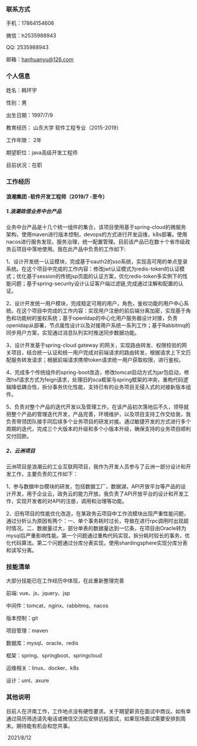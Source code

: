 ### 联系方式

手机：17864154606

微信：h2535988943

QQ: 2535988943

邮箱：hanhuanyu@126.com

### 个人信息

姓名：韩环宇

性别：男

出生日期：1997/7/9

教育经历： 山东大学 软件工程专业（2015-2019）

工作年限： 2年

期望职位：java高级开发工程师

目前状况：在职

### 工作经历

#### 浪潮集团 -软件开发工程师（2019/7 -至今） 

##### 1.浪潮政信业务中台产品

业务中台产品是十几个统一组件的集合，该项目使用基于spring-cloud的微服务架构，使用maven进行版本控制，devops的方式进行开发运维，k8s部署。使用nacos进行服务发现，服务治理，统一配置管理。目前该产品已在数十个省市级政务云项目中落地使用。我在此产品中负责的工作如下:

1、设计开发统一认证模块，完成基于oauth2的sso系统，实现高可用的单点登录系统。在这个项目中完成的工作内容：修改jwt认证模式为redis-token的认证模式；优化基于session的传统jsp页面的认证方案，优化redis-token多实例下的性能问题；基于spring-security设计认证客户端过滤链,完成通过注解和配置的认证。

2、设计开发统一用户模块，完成稳定可用的用户，角色，鉴权功能的用户中心系统。在这个项目中完成的工作内容：实现用户注册的前后端分离加密，实现基于角色和功能树的鉴权系统；基于openldap的中心化用户服务器设计对接，负责openldap从部署，节点属性设计以及对接用户系统一系列工作；基于Rabbitmq的同步用户方案，实现通过消息队列实时推送同步数据功能。

3、设计开发基于spring-cloud gateway 的网关，实现路由转发、权限校验的网关项目，结合统一认证和统一用户完成对前端请求的路由转发，根据请求上下文匹配服务转发请求；根据前端请求携带token请求统一用户获取权限，进行鉴权。

4、完成多个传统组件的spring-boot改造，修改tomcat启动方式为jar包启动，修改hsf请求方式为feign请求，处理旧的sca框架与spring框架的冲突，重构代码逻辑降低耦合性，拆分事务优化性能，支持已有的业务项目无侵入式的对接新版本组件。

5、负责对整个产品的迭代开发以及管理工作，在该产品初次落地后不久，领导就把整个产品的管理迭代开发，产品完善，环境维护，以及项目支持工作交给我，我负责带领团队接手同后续多个业务项目的研发对接。通过敏捷开发的方式进行多个周期的迭代，完成三个大版本的升级和多个小版本升级，确保支持的业务项目顺利交付回款。

##### 2、云洲项目

云洲项目是浪潮云的工业互联网项目，我作为开发人员参与了云洲一部分设计和开发工作，主要负责的工作如下：

1、参与数据中台模块的研发，包括数据工厂，数据湖，API开放平台等产品的设计开发，用于企业云，政务云的能力开放。我负责了API开放平台的设计和开发工作，实现开发者的对API的注册，调用和治理等功能。

2、旧有项目的性能优化改造，在某政务云项目中工作流模块出现严重性能问题，通过分析认为原因有两个：一、单个事务耗时过长，导致在进行rpc调用时出现超时情况。二、数据量过大，部分单表的数据量达到一亿条，在项目由Oracle转为mysql后严重影响性能。第一个问题通过重构代码实现，拆分耗时较长的事务，优化代码算法。第二个问题通过分库分表实现，使用shardingsphere实现分库分表和读写分离。

### 技能清单

大部分技能已在工作经历中体现，在此重新整理完善

前端: vue、js、jquery、jsp

中间件：tomcat、nginx、rabbitmq、nacos

版本控制：git

项目管理：maven

数据库：mysql、oracle、redis

框架：spring、springboot、springcloud

运维相关：linux、docker、k8s

设计：uml、axure

### 其他说明

目前人在济南工作，工作地点没有硬性要求。关于期望薪资在面试中商议。如有幸通过简历筛选请先电话或微信交流后安排远程面试，如果现场面试需要安排到周末。期待能有机会和您共事。

​																																											  2021/8/12



